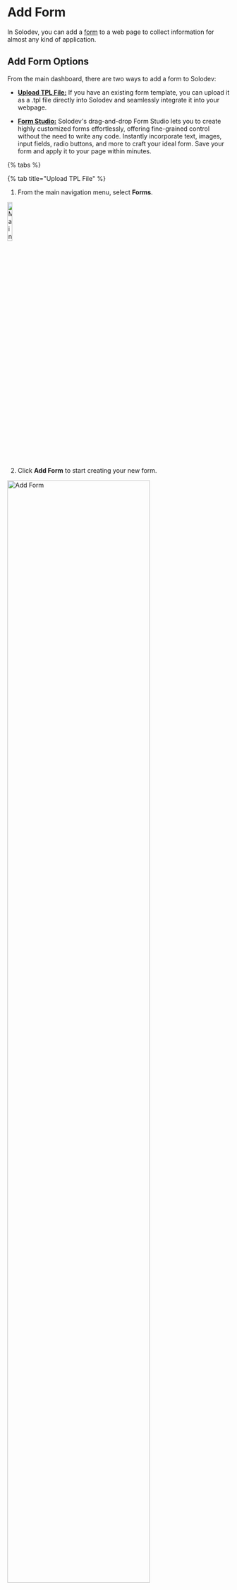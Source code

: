 # Add Form

In Solodev, you can add a <a href="/workspace/forms/">form</a> to a web page to collect information for almost any kind of application.

## Add Form Options

From the main dashboard, there are two ways to add a form to Solodev:

* **<a href="/workspace/forms/add-form/#upload-tpl-file">Upload TPL File:</a>**
If you have an existing form template, you can upload it as a .tpl file directly into Solodev and seamlessly integrate it into your webpage.

*	**<a href="/workspace/forms/add-form/#form-studio">Form Studio:</a>**
Solodev's drag-and-drop Form Studio lets you to create highly customized forms effortlessly, offering fine-grained control without the need to write any code. Instantly incorporate text, images, input fields, radio buttons, and more to craft your ideal form. Save your form and apply it to your page within minutes.

<!-- * **<a href="/workspace/forms/add-form/#add-html-code">Add HTML Code</a>**
If you're more comfortable with raw HTML, you have the option to create your own custom form using HTML code and then upload it to Solodev. -->

{% tabs %}

{% tab title="Upload TPL File" %}

1. From the main navigation menu, select **Forms**.

<p><img src="/static/images/workspace/form/forms-main-nav.jpg" alt="Main navigation with Forms link highlighted" style="width: 15%;"></p>

2. Click **Add Form** to start creating your new form.

<p><img src="/static/images/workspace/form/add-form.jpg" alt="Add Form" style="width: 80%;"></p>

3. Name Your Form. Enter a descriptive name to easily identify your form.

<p><img src="/static/images/workspace/form/add-form-name.jpg" alt="Name form field" style="width: 70%;"></p>

4. Modify the location where your form will be added, if needed, by clicking **Browse**. (Default: Forms).

<p><img src="/static/images/workspace/form/add-form-location.jpg" alt="Location form field" style="width: 70%;"></p>

5. Click the Upload button under the Template section.

<p><img src="/static/images/workspace/form/add-form-template.jpg" alt="Add form template button" style="width: 70%;"></p>

6. Select and upload your file containing the HTML form.

You can use the following Bootstrap form:

```js
<div class="container">
  <div class="mb-3">
    <label for="full_name">Full Name</label> 
    <input class="form-control" id="full_name" name="full_name" type="text" required>
  </div>

  <div class="mb-3">
    <label for="email">Email</label> 
    <input class="form-control" id="email" name="email" type="email" required>
  </div>

  <div class="mb-3">
    <label for="company">Company</label> 
    <input class="form-control" id="company" name="company" type="text">
  </div>

  <div class="mb-3">
    <label for="phone">Phone</label> 
    <input class="form-control" id="phone" name="phone" type="tel">
  </div>

  <div class="mb-3">
    <label for="message">Message</label>
    <textarea class="form-control" id="message" name="message"></textarea>
  </div>

  <input class="btn btn-primary" type="submit" value="Submit">
</div>
```

!!!warning Note:
Your input fields **must** have the `name` attribute, formatted with underscores `(_)` for separation, e.g: `first_name`. Additionally, there's no need to include the `<form>` tag, as Solodev already provides it.
!!!

7. Click <span class="text-blue">**Save**</span>.

{% endtab %}

{% tab title="Form Studio" %}

<p><img src="/static/images/form-main.png" alt="form main image" style="width: 100%; display: block"></p>

Use the built-in drag-and-drop WYSIWYG editor that allows you to create custom forms without any coding knowledge. It provides variety of features to help you create a professional-looking form, including:

**Layout**

Left toolbar | Description | Right toolbar options
:--- | --- | ---
Container | Provides a controllable container to <br> position and pad objects like text, images,<br> and input fields | • Fluid: allows container to stretch to full browser width <br> • Non-Fluid: constrains container based on specific width<br> • Link settings: add a URL, email, or phone link.<br> • Set form to open in a new tab<br> • Full control of appearance
Columns | Allows you to organize your form content <br> into pre-defined columns | • Column settings: set the number of columns and padding <br> • Link settings: add a URL, email, or phone link<br> • Set form to open in a new tab<br> • Full control of appearance

**Content**

Left toolbar | Description | Right toolbar options
:--- | --- | ---
Header | Provides a text header to your form. | • Header settings: set the H1 or other hierarchal status of your text <br> • Link settings: add a URL, email, or phone link <br> • Set form to open in a new tab <br> • Full control of appearance
Paragraph | Insert a paragraph block of text in your form. | • Full flexibility of appearance.
Image |  Add a custom image to your form. | • Fluid: allows image to stretch to the full browser width <br> • Non-Fluid: constrains image based on specific dimensions<br> • Image properties: adjust shape, width, and height. <br> • ALT text: add data for accessibility <br> • Link settings: add a URL, email, or phone link <br> • Full control of appearance

**Forms**

Left toolbar | Description | Right toolbar options
:--- | --- | ---
Input | Add fields for input data such as name, email, phone number, etc. | • Add custom label, name, ID, and placeholder <br> • Input types: text, number, password, email, search, URL, or phone <br> • Full control of appearance
File | Enables a user to upload a file such as a document, PDF, etc. | • ID and name <br> • Button properties: adjust text and color
Text Area | Include a field for long-form text. | • Specify label, name, ID, placeholder, and helper text.
Checkbox | Create pre-defined options with corresponding checkboxes. | • Adjust label, name, and ID. <br> • Button properties: adjust text and color
Select | Add a picker with a dropdown menu of options. |• Add custom menu list text <br> • Select settings for helper text, placeholder, label, name, and ID.
Radio Button | Create pre-defined options with corresponding radio buttons. | • Adjust label, name, and ID.
Form Button | Add a custom button to submit your form. | • Link settings: add a URL, email, or phone link <br> • Button properties: adjust text, size, style, and color.

{% endtab %}

{% endtabs %}

## Add the form to your page

There are two ways to add a form to your page. [Point-and-click](/workspace/forms/add-form/#point-and-click) and with [Shortcode](/workspace/forms/add-form/#shortcode).

{% tabs %}

{% tab title="Point-and-click" %}

!!!warning Alert:
Admin access is required to navigate to the Filesystem.
!!!

1. From the main navigation menu, select **Filesystem**.

<p><img src="/static/images/workspace/form/main-nav-filesystem.jpg" alt="Main navigation with Filesystem link highlighted" style="width: 15%;"></p>

2. Navigate to the **STML** file where you want to embed the form.

<p><img src="/static/images/workspace/form/website-nav-stml.jpg" alt="Website navigation with index.stml link highlighted" style="width: 15%;"></p>

3. With the stml opened, navigate to the form from the navigation menu.

<p><img src="/static/images/workspace/form/website-nav-form.jpg" alt="Website navigation with Contact form link highlighted" style="width: 15%;"></p>

4. Select the dynamic div in the STML.

<p><img src="/static/images/workspace/form/stml-dynamic-div.jpg" alt="index.stml with dynamic div highlighted" style="width: 70%;"></p>

5. With the dynamic div active, click on the form to confirm the insertion.

<p><img src="/static/images/workspace/form/stml-with-form.jpg" alt="index.stml with form highlighted" style="width: 70%;"></p>

6. Click <span class="text-blue">**Publish**</span>.

<p><img src="/static/images/workspace/form/stml-publish.jpg" alt="Publish button highlighted" style="width: 35%;"></p>

{% endtab %}

{% tab title="Shortcode" %}

1. Navigate to **Web Files > Content** in your workspace. Either [create a file](/workspace/websites/folder/add-file/) in your desired location or use an existing file.

<p><img src="/static/images/workspace/form/form-create-file.jpg" alt="Create file modal" style="width: 35%;"></p>

2. On your file add the following [shortcode](/shortcodes/):

```js
[form id="1"]
```

<!-- <p><img src="/static/images/workspace/form/file-form-shortcode.jpg" alt="Form shortcode on file" style="width: 15%;"></p> -->

!!!Note:
Replace the ID number of your form within the `id=""` attribute.
!!!

3. Click <span class="text-blue">**Publish**</span>.

<p><img src="/static/images/workspace/form/file-publish-button.jpg" alt="Publish button" style="width: 35%;"></p>

{% endtab %}

{% endtabs %}